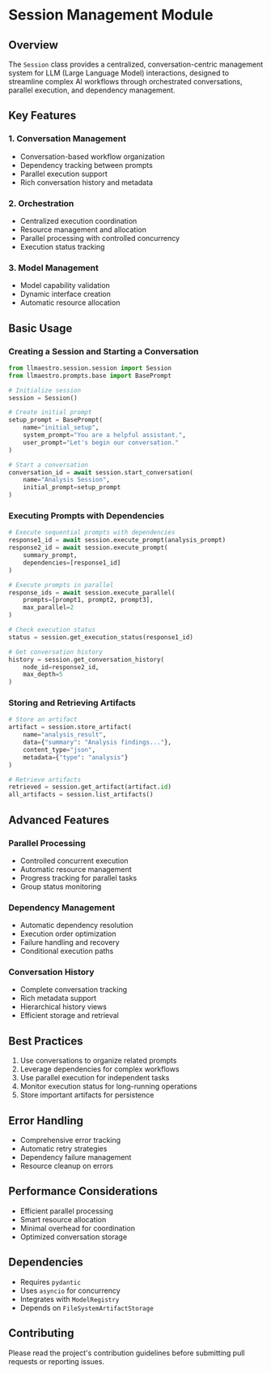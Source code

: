 # Session Management Module

## Overview

The `Session` class provides a centralized, conversation-centric management system for LLM (Large Language Model) interactions, designed to streamline complex AI workflows through orchestrated conversations, parallel execution, and dependency management.

## Key Features

### 1. Conversation Management
- Conversation-based workflow organization
- Dependency tracking between prompts
- Parallel execution support
- Rich conversation history and metadata

### 2. Orchestration
- Centralized execution coordination
- Resource management and allocation
- Parallel processing with controlled concurrency
- Execution status tracking

### 3. Model Management
- Model capability validation
- Dynamic interface creation
- Automatic resource allocation

## Basic Usage

### Creating a Session and Starting a Conversation
```python
from llmaestro.session.session import Session
from llmaestro.prompts.base import BasePrompt

# Initialize session
session = Session()

# Create initial prompt
setup_prompt = BasePrompt(
    name="initial_setup",
    system_prompt="You are a helpful assistant.",
    user_prompt="Let's begin our conversation."
)

# Start a conversation
conversation_id = await session.start_conversation(
    name="Analysis Session",
    initial_prompt=setup_prompt
)
```

### Executing Prompts with Dependencies
```python
# Execute sequential prompts with dependencies
response1_id = await session.execute_prompt(analysis_prompt)
response2_id = await session.execute_prompt(
    summary_prompt,
    dependencies=[response1_id]
)

# Execute prompts in parallel
response_ids = await session.execute_parallel(
    prompts=[prompt1, prompt2, prompt3],
    max_parallel=2
)

# Check execution status
status = session.get_execution_status(response1_id)

# Get conversation history
history = session.get_conversation_history(
    node_id=response2_id,
    max_depth=5
)
```

### Storing and Retrieving Artifacts
```python
# Store an artifact
artifact = session.store_artifact(
    name="analysis_result",
    data={"summary": "Analysis findings..."},
    content_type="json",
    metadata={"type": "analysis"}
)

# Retrieve artifacts
retrieved = session.get_artifact(artifact.id)
all_artifacts = session.list_artifacts()
```

## Advanced Features

### Parallel Processing
- Controlled concurrent execution
- Automatic resource management
- Progress tracking for parallel tasks
- Group status monitoring

### Dependency Management
- Automatic dependency resolution
- Execution order optimization
- Failure handling and recovery
- Conditional execution paths

### Conversation History
- Complete conversation tracking
- Rich metadata support
- Hierarchical history views
- Efficient storage and retrieval

## Best Practices
1. Use conversations to organize related prompts
2. Leverage dependencies for complex workflows
3. Use parallel execution for independent tasks
4. Monitor execution status for long-running operations
5. Store important artifacts for persistence

## Error Handling
- Comprehensive error tracking
- Automatic retry strategies
- Dependency failure management
- Resource cleanup on errors

## Performance Considerations
- Efficient parallel processing
- Smart resource allocation
- Minimal overhead for coordination
- Optimized conversation storage

## Dependencies
- Requires `pydantic`
- Uses `asyncio` for concurrency
- Integrates with `ModelRegistry`
- Depends on `FileSystemArtifactStorage`

## Contributing
Please read the project's contribution guidelines before submitting pull requests or reporting issues.
